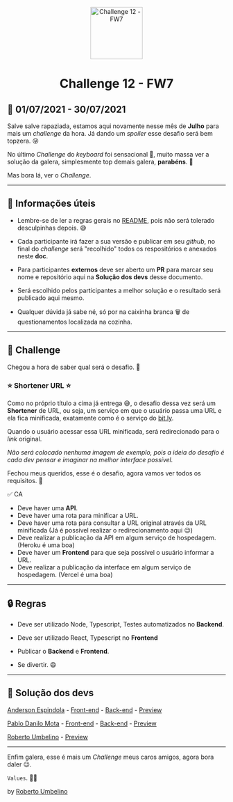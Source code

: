 <p align="center">
  <img alt="Challenge 12 - FW7" width="120" title="Challenge 12 - FW7" src="../.github/logo.png" />
</p>

<h1 align="center">Challenge 12 - FW7</h1>

## 📅 01/07/2021 - 30/07/2021

Salve salve rapaziada, estamos aqui novamente nesse mês de **Julho** para mais um _challenge_ da hora. Já dando um _spoiler_ esse desafio será bem topzera. 😝

No último _Challenge_ do _keyboard_ foi sensacional 💪, muito massa ver a solução da galera, simplesmente top demais galera, **parabéns**. 🥳 

Mas bora lá, ver o _Challenge_.

---

## 📕 Informações úteis

- Lembre-se de ler a regras gerais no [README](../README.md), pois não será tolerado desculpinhas depois. 😅

- Cada participante irá fazer a sua versão e publicar em seu _github_, no final do _challenge_ será "recolhido" todos os respositórios e anexados neste **doc**.

- Para participantes **externos** deve ser aberto um **PR** para marcar seu nome e repositório aqui na **Solução dos devs** desse documento.

- Será escolhido pelos participantes a melhor solução e o resultado será publicado aqui mesmo.

- Qualquer dúvida já sabe né, só por na caixinha branca 🗑️ de questionamentos localizada na cozinha.

---

## 🎯 Challenge

Chegou a hora de saber qual será o desafio. 📝

### ⭐ Shortener URL ⭐

Como no próprio título a cima já entrega 😅, o desafio dessa vez será um **Shortener** de URL, ou seja, um serviço em que o usuário passa uma URL e ela fica minificada, exatamente como é o serviço do [bit.ly](https://bitly.com/). 

Quando o usuário acessar essa URL minificada, será redirecionado para o _link_ original.

_Não será colocado nenhuma imagem de exemplo, pois a ideia do desafio é cada dev pensar e imaginar na melhor interface possível._

Fechou meus queridos, esse é o desafio, agora vamos ver todos os requisitos. 🤩

✅ CA
- Deve haver uma **API**.
- Deve haver uma rota para minificar a URL.
- Deve haver uma rota para consultar a URL original através da URL minificada (Já é possível realizar o redirecionamento aqui 😉)
- Deve realizar a publicação da API em algum serviço de hospedagem. (Heroku é uma boa)
- Deve haver um **Frontend** para que seja possível o usuário informar a URL.
- Deve realizar a publicação da interface em algum serviço de hospedagem. (Vercel é uma boa)

---

## 🔒 Regras

- Deve ser utilizado Node, Typescript, Testes automatizados no **Backend**.

- Deve ser utilizado React, Typescript no **Frontend**

- Publicar o **Backend** e **Frontend**.

- Se divertir. 😄

---

## 🤯 Solução dos devs

[Anderson Espindola](https://github.com/andersonespindola) - [Front-end](https://github.com/andersonespindola/short-url-front) - [Back-end](https://github.com/andersonespindola/shortUrl) - [Preview](https://minis.vercel.app/)

[Pablo Danilo Mota](https://github.com/pablodanilomota) - [Front-end](https://github.com/pablodanilomota/schnittly-frontend) - [Back-end](https://github.com/pablodanilomota/schnittly-backend) - [Preview](https://sch-ly.netlify.app/)

[Roberto Umbelino](https://github.com/robertoumbelino/shorteru) - [Preview](https://shorteru.vercel.app/)

---

Enfim galera, esse é mais um _Challenge_ meus caros amigos, agora bora daler 😉.

`Values`. 👊😄

by [Roberto Umbelino](https://github.com/robertoumbelino)
